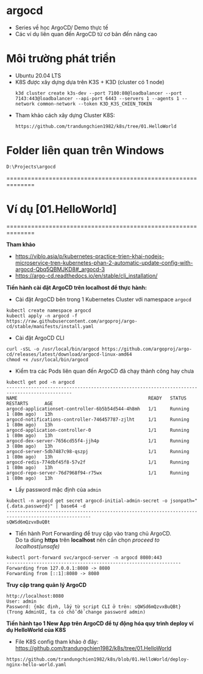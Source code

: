 # argocd
- Series về học ArgoCD/ Demo thực tế
- Các ví dụ liên quan đến ArgoCD từ cơ bản đến nâng cao<br/>

# Môi trường phát triển
- Ubuntu 20.04 LTS
- K8S được xây dựng dựa trên K3S + K3D (cluster có 1 node)
  ```shell
  k3d cluster create k3s-dev --port 7100:80@loadbalancer --port 7143:443@loadbalancer --api-port 6443 --servers 1 --agents 1 --network common-network --token K3D_K3S_CHIEN_TOKEN
  ```
- Tham khảo cách xây dựng Cluster K8S:
  ```shell
  https://github.com/trandungchien1982/k8s/tree/01.HelloWorld
  ```
  
# Folder liên quan trên Windows
```
D:\Projects\argocd
```

==============================================================

# Ví dụ [01.HelloWorld]
==============================================================


**Tham khảo**
- https://viblo.asia/p/kubernetes-practice-trien-khai-nodejs-microservice-tren-kubernetes-phan-2-automatic-update-config-with-argocd-Qbq5QBMJKD8#_argocd-3
- https://argo-cd.readthedocs.io/en/stable/cli_installation/


**Tiến hành cài đặt ArgoCD trên localhost để thực hành:**<br/>
- Cài đặt ArgoCD bên trong 1 Kubernetes Cluster với namespace `argocd`
```shell
kubectl create namespace argocd
kubectl apply -n argocd -f https://raw.githubusercontent.com/argoproj/argo-cd/stable/manifests/install.yaml
```
- Cài đặt ArgoCD CLI
```shell
curl -sSL -o /usr/local/bin/argocd https://github.com/argoproj/argo-cd/releases/latest/download/argocd-linux-amd64
chmod +x /usr/local/bin/argocd
```

- Kiểm tra các Pods liên quan đến ArgoCD đã chạy thành công hay chưa
```shell
kubectl get pod -n argocd
----------------------------------------------------------------------------------------------
NAME                                                READY   STATUS    RESTARTS      AGE
argocd-applicationset-controller-6b5b54d544-4h8mh   1/1     Running   1 (80m ago)   13h
argocd-notifications-controller-746457787-zjlht     1/1     Running   1 (80m ago)   13h
argocd-application-controller-0                     1/1     Running   1 (80m ago)   13h
argocd-dex-server-7656cd55f4-jjh4p                  1/1     Running   3 (80m ago)   13h
argocd-server-5db7487c98-qszpj                      1/1     Running   1 (80m ago)   13h
argocd-redis-774dbf45f8-57v2f                       1/1     Running   1 (80m ago)   13h
argocd-repo-server-76d7968f94-r75wx                 1/1     Running   1 (80m ago)   13h
```

- Lấy password mặc định của `admin` 
```shell
kubectl -n argocd get secret argocd-initial-admin-secret -o jsonpath="{.data.password}" | base64 -d
-----------------------------------------------------------------------------------------------------
sQWSd6mQzvxBuQBt
```

- Tiến hành Port Forwarding để truy cập vào trang chủ ArgoCD.<br>
Do ta dùng **https** trên **localhost** nên cần chọn _proceed to localhost(unsafe)_
```shell
kubectl port-forward svc/argocd-server -n argocd 8080:443
----------------------------------------------------------------
Forwarding from 127.0.0.1:8080 -> 8080
Forwarding from [::1]:8080 -> 8080
```

**Truy cập trang quản lý ArgoCD**<br/>
```shell
http://localhost:8080
User: admin
Password: {mặc định, lấy từ script CLI ở trên: sQWSd6mQzvxBuQBt}
(Trong AdminUI, ta có chỗ để change password admin)
```
**Tiến hành tạo 1 New App trên ArgoCD để tự động hóa quy trình deploy ví dụ HelloWorld của K8S**
- File K8S config tham khảo ở đây: https://github.com/trandungchien1982/k8s/tree/01.HelloWorld
```shell
https://github.com/trandungchien1982/k8s/blob/01.HelloWorld/deploy-nginx-hello-world.yaml
```
